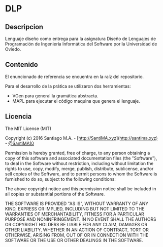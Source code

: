 # DLP

## Descripcion

Lenguaje diseño como entrega para la asignatura Diseño de Lenguajes de Programación de Ingeniería Informática del Software por la Universidad de Oviedo.

## Contenido 

El enuncionado de referencia se encuentra en la raíz del repositorio.

Para el desarrollo de la prática se utilizaron dos herramientas:
* VGen para general la gramática abstracta.
* MAPL para ejecutar el código maquina que genera el lenguaje.

## Licencia

The MIT License (MIT)

Copyright (c) 2016 Santiago M.A. - [http://SantiMA.xyz](http://santima.xyz) - [@SantiMA10](http://twitter.com/SantiMA10)

Permission is hereby granted, free of charge, to any person obtaining a copy
of this software and associated documentation files (the "Software"), to deal
in the Software without restriction, including without limitation the rights
to use, copy, modify, merge, publish, distribute, sublicense, and/or sell
copies of the Software, and to permit persons to whom the Software is
furnished to do so, subject to the following conditions:

The above copyright notice and this permission notice shall be included in all
copies or substantial portions of the Software.

THE SOFTWARE IS PROVIDED "AS IS", WITHOUT WARRANTY OF ANY KIND, EXPRESS OR
IMPLIED, INCLUDING BUT NOT LIMITED TO THE WARRANTIES OF MERCHANTABILITY,
FITNESS FOR A PARTICULAR PURPOSE AND NONINFRINGEMENT. IN NO EVENT SHALL THE
AUTHORS OR COPYRIGHT HOLDERS BE LIABLE FOR ANY CLAIM, DAMAGES OR OTHER
LIABILITY, WHETHER IN AN ACTION OF CONTRACT, TORT OR OTHERWISE, ARISING FROM,
OUT OF OR IN CONNECTION WITH THE SOFTWARE OR THE USE OR OTHER DEALINGS IN THE
SOFTWARE.

